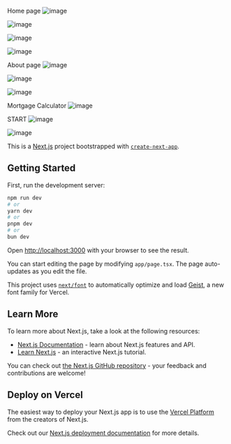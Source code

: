 Home page
![image](https://github.com/user-attachments/assets/5327de88-3bbf-4f3b-9cf3-00f6ab085918)

![image](https://github.com/user-attachments/assets/e27869f9-9b26-40ee-b934-da2c8df28da2)

![image](https://github.com/user-attachments/assets/dae6de0a-c229-4784-8dee-88f7f12b4dfd)

![image](https://github.com/user-attachments/assets/0d346d6b-0e8f-44ff-8362-6c4ab41a6148)

About page
![image](https://github.com/user-attachments/assets/cf195a7d-9e78-4cf0-a42f-744b85d564c5)

![image](https://github.com/user-attachments/assets/9f4fe381-3368-4e65-ba3d-d2ddc2ea746b)

![image](https://github.com/user-attachments/assets/52542ec7-e66b-429f-8438-284ef6b378d1)

Mortgage Calculator
![image](https://github.com/user-attachments/assets/d5f341e5-fcc3-460c-bd36-35793eaf7b97)

START
![image](https://github.com/user-attachments/assets/3846a229-4ffb-4e72-99fd-b02b5c204476)


![image](https://github.com/user-attachments/assets/0cfdc737-5b8b-42d9-827c-ff1bc8347e26)




















This is a [Next.js](https://nextjs.org) project bootstrapped with [`create-next-app`](https://nextjs.org/docs/app/api-reference/cli/create-next-app).

## Getting Started

First, run the development server:

```bash
npm run dev
# or
yarn dev
# or
pnpm dev
# or
bun dev
```

Open [http://localhost:3000](http://localhost:3000) with your browser to see the result.

You can start editing the page by modifying `app/page.tsx`. The page auto-updates as you edit the file.

This project uses [`next/font`](https://nextjs.org/docs/app/building-your-application/optimizing/fonts) to automatically optimize and load [Geist](https://vercel.com/font), a new font family for Vercel.

## Learn More

To learn more about Next.js, take a look at the following resources:

- [Next.js Documentation](https://nextjs.org/docs) - learn about Next.js features and API.
- [Learn Next.js](https://nextjs.org/learn) - an interactive Next.js tutorial.

You can check out [the Next.js GitHub repository](https://github.com/vercel/next.js) - your feedback and contributions are welcome!

## Deploy on Vercel

The easiest way to deploy your Next.js app is to use the [Vercel Platform](https://vercel.com/new?utm_medium=default-template&filter=next.js&utm_source=create-next-app&utm_campaign=create-next-app-readme) from the creators of Next.js.

Check out our [Next.js deployment documentation](https://nextjs.org/docs/app/building-your-application/deploying) for more details.
